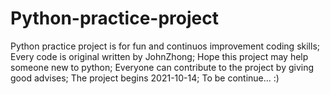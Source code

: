 # Python-practice-project
Python practice project is for fun and continuos improvement coding skills;
Every code is original written by JohnZhong;
Hope this project may help someone new to python;
Everyone can contribute to the project by giving good advises;
The project begins 2021-10-14;
To be continue... 
:)
